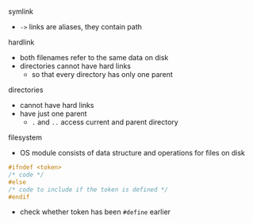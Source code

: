 
symlink
+ `->` links are aliases, they contain path 


hardlink 
+ both filenames refer to the same data on disk
+ directories cannot have hard links 
    + so that every directory has only one parent

directories 
+ cannot have hard links 
+ have just one parent 
    + `.` and `..` access current and parent directory 


filesystem 
+ OS module consists of data structure and operations for files on disk


```c 
#ifndef <token>
/* code */
#else
/* code to include if the token is defined */
#endif
```
+ check whether token has been `#define` earlier
